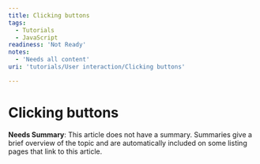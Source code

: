 ```yaml
---
title: Clicking buttons
tags:
  - Tutorials
  - JavaScript
readiness: 'Not Ready'
notes:
  - 'Needs all content'
uri: 'tutorials/User interaction/Clicking buttons'

---
```

# Clicking buttons

**Needs Summary**: This article does not have a summary. Summaries give a brief overview of the topic and are automatically included on some listing pages that link to this article.

